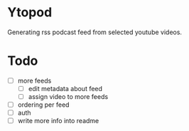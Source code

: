 # Ytopod

Generating rss podcast feed from selected youtube videos.

# Todo

- [ ] more feeds
  - [ ] edit metadata about feed
  - [ ] assign video to more feeds
- [ ] ordering per feed
- [ ] auth
- [ ] write more info into readme